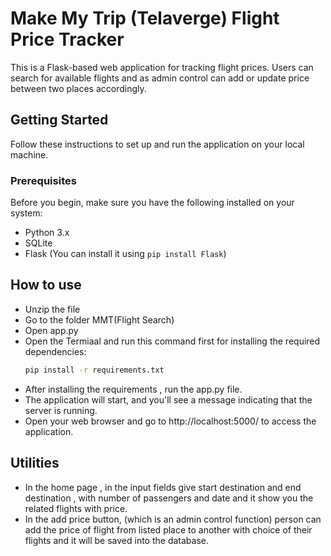 # Make My Trip (Telaverge) Flight Price Tracker

This is a Flask-based web application for tracking flight prices. Users can search for available flights and as admin control can add or update price between two places accordingly.

## Getting Started

Follow these instructions to set up and run the application on your local machine.

### Prerequisites

Before you begin, make sure you have the following installed on your system:

- Python 3.x
- SQLite
- Flask (You can install it using `pip install Flask`)


## How to use

- Unzip the file 
- Go to the folder MMT(Flight Search)
- Open app.py
- Open the Termiaal and run this command first for installing the required dependencies:
    ```bash
    pip install -r requirements.txt

- After installing the requirements , run the app.py file.
- The application will start, and you'll see a message indicating that the server is running.
- Open your web browser and go to http://localhost:5000/ to access the application.

## Utilities

- In the home page , in the input fields give start destination and end destination , with number of passengers and date and it show you the related flights with price.
- In the add price button, (which is an admin control function) person can add the price of flight from listed place to another with choice of their flights and it will be saved into the database.

